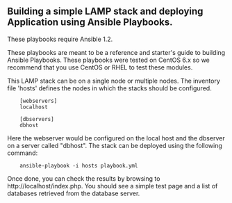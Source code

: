 Building a simple LAMP stack and deploying Application using Ansible Playbooks.
-------------------------------------------

These playbooks require Ansible 1.2.

These playbooks are meant to be a reference and starter's guide to building
Ansible Playbooks. These playbooks were tested on CentOS 6.x so we recommend
that you use CentOS or RHEL to test these modules.

This LAMP stack can be on a single node or multiple nodes. The inventory file
'hosts' defines the nodes in which the stacks should be configured.

        [webservers]
        localhost

        [dbservers]
        dbhost

Here the webserver would be configured on the local host and the dbserver on a
server called "dbhost". The stack can be deployed using the following
command:

        ansible-playbook -i hosts playbook.yml

Once done, you can check the results by browsing to http://localhost/index.php.
You should see a simple test page and a list of databases retrieved from the
database server.
